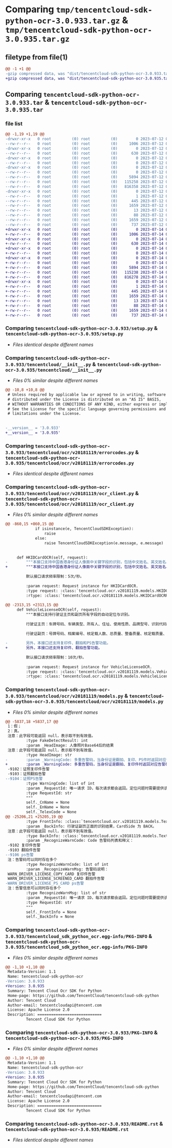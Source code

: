 # Comparing `tmp/tencentcloud-sdk-python-ocr-3.0.933.tar.gz` & `tmp/tencentcloud-sdk-python-ocr-3.0.935.tar.gz`

## filetype from file(1)

```diff
@@ -1 +1 @@
-gzip compressed data, was "dist/tencentcloud-sdk-python-ocr-3.0.933.tar", last modified: Wed Jul 12 00:34:40 2023, max compression
+gzip compressed data, was "dist/tencentcloud-sdk-python-ocr-3.0.935.tar", last modified: Fri Jul 14 00:35:28 2023, max compression
```

## Comparing `tencentcloud-sdk-python-ocr-3.0.933.tar` & `tencentcloud-sdk-python-ocr-3.0.935.tar`

### file list

```diff
@@ -1,19 +1,19 @@
-drwxr-xr-x   0 root         (0) root         (0)        0 2023-07-12 00:34:40.000000 tencentcloud-sdk-python-ocr-3.0.933/
--rw-r--r--   0 root         (0) root         (0)     1006 2023-07-12 00:34:40.000000 tencentcloud-sdk-python-ocr-3.0.933/setup.py
-drwxr-xr-x   0 root         (0) root         (0)        0 2023-07-12 00:34:40.000000 tencentcloud-sdk-python-ocr-3.0.933/tencentcloud/
--rw-r--r--   0 root         (0) root         (0)      630 2023-07-12 00:34:40.000000 tencentcloud-sdk-python-ocr-3.0.933/tencentcloud/__init__.py
-drwxr-xr-x   0 root         (0) root         (0)        0 2023-07-12 00:34:40.000000 tencentcloud-sdk-python-ocr-3.0.933/tencentcloud/ocr/
--rw-r--r--   0 root         (0) root         (0)        0 2023-07-12 00:34:40.000000 tencentcloud-sdk-python-ocr-3.0.933/tencentcloud/ocr/__init__.py
-drwxr-xr-x   0 root         (0) root         (0)        0 2023-07-12 00:34:40.000000 tencentcloud-sdk-python-ocr-3.0.933/tencentcloud/ocr/v20181119/
--rw-r--r--   0 root         (0) root         (0)        0 2023-07-12 00:34:40.000000 tencentcloud-sdk-python-ocr-3.0.933/tencentcloud/ocr/v20181119/__init__.py
--rw-r--r--   0 root         (0) root         (0)     5894 2023-07-12 00:34:40.000000 tencentcloud-sdk-python-ocr-3.0.933/tencentcloud/ocr/v20181119/errorcodes.py
--rw-r--r--   0 root         (0) root         (0)   115258 2023-07-12 00:34:40.000000 tencentcloud-sdk-python-ocr-3.0.933/tencentcloud/ocr/v20181119/ocr_client.py
--rw-r--r--   0 root         (0) root         (0)   816358 2023-07-12 00:34:40.000000 tencentcloud-sdk-python-ocr-3.0.933/tencentcloud/ocr/v20181119/models.py
-drwxr-xr-x   0 root         (0) root         (0)        0 2023-07-12 00:34:40.000000 tencentcloud-sdk-python-ocr-3.0.933/tencentcloud_sdk_python_ocr.egg-info/
--rw-r--r--   0 root         (0) root         (0)        1 2023-07-12 00:34:40.000000 tencentcloud-sdk-python-ocr-3.0.933/tencentcloud_sdk_python_ocr.egg-info/dependency_links.txt
--rw-r--r--   0 root         (0) root         (0)      445 2023-07-12 00:34:40.000000 tencentcloud-sdk-python-ocr-3.0.933/tencentcloud_sdk_python_ocr.egg-info/SOURCES.txt
--rw-r--r--   0 root         (0) root         (0)     1659 2023-07-12 00:34:40.000000 tencentcloud-sdk-python-ocr-3.0.933/tencentcloud_sdk_python_ocr.egg-info/PKG-INFO
--rw-r--r--   0 root         (0) root         (0)       13 2023-07-12 00:34:40.000000 tencentcloud-sdk-python-ocr-3.0.933/tencentcloud_sdk_python_ocr.egg-info/top_level.txt
--rw-r--r--   0 root         (0) root         (0)       88 2023-07-12 00:34:40.000000 tencentcloud-sdk-python-ocr-3.0.933/setup.cfg
--rw-r--r--   0 root         (0) root         (0)     1659 2023-07-12 00:34:40.000000 tencentcloud-sdk-python-ocr-3.0.933/PKG-INFO
--rw-r--r--   0 root         (0) root         (0)      737 2023-07-12 00:34:40.000000 tencentcloud-sdk-python-ocr-3.0.933/README.rst
+drwxr-xr-x   0 root         (0) root         (0)        0 2023-07-14 00:35:28.000000 tencentcloud-sdk-python-ocr-3.0.935/
+-rw-r--r--   0 root         (0) root         (0)     1006 2023-07-14 00:35:28.000000 tencentcloud-sdk-python-ocr-3.0.935/setup.py
+drwxr-xr-x   0 root         (0) root         (0)        0 2023-07-14 00:35:28.000000 tencentcloud-sdk-python-ocr-3.0.935/tencentcloud/
+-rw-r--r--   0 root         (0) root         (0)      630 2023-07-14 00:35:28.000000 tencentcloud-sdk-python-ocr-3.0.935/tencentcloud/__init__.py
+drwxr-xr-x   0 root         (0) root         (0)        0 2023-07-14 00:35:28.000000 tencentcloud-sdk-python-ocr-3.0.935/tencentcloud/ocr/
+-rw-r--r--   0 root         (0) root         (0)        0 2023-07-14 00:35:28.000000 tencentcloud-sdk-python-ocr-3.0.935/tencentcloud/ocr/__init__.py
+drwxr-xr-x   0 root         (0) root         (0)        0 2023-07-14 00:35:28.000000 tencentcloud-sdk-python-ocr-3.0.935/tencentcloud/ocr/v20181119/
+-rw-r--r--   0 root         (0) root         (0)        0 2023-07-14 00:35:28.000000 tencentcloud-sdk-python-ocr-3.0.935/tencentcloud/ocr/v20181119/__init__.py
+-rw-r--r--   0 root         (0) root         (0)     5894 2023-07-14 00:35:28.000000 tencentcloud-sdk-python-ocr-3.0.935/tencentcloud/ocr/v20181119/errorcodes.py
+-rw-r--r--   0 root         (0) root         (0)   115238 2023-07-14 00:35:28.000000 tencentcloud-sdk-python-ocr-3.0.935/tencentcloud/ocr/v20181119/ocr_client.py
+-rw-r--r--   0 root         (0) root         (0)   816278 2023-07-14 00:35:28.000000 tencentcloud-sdk-python-ocr-3.0.935/tencentcloud/ocr/v20181119/models.py
+drwxr-xr-x   0 root         (0) root         (0)        0 2023-07-14 00:35:28.000000 tencentcloud-sdk-python-ocr-3.0.935/tencentcloud_sdk_python_ocr.egg-info/
+-rw-r--r--   0 root         (0) root         (0)        1 2023-07-14 00:35:28.000000 tencentcloud-sdk-python-ocr-3.0.935/tencentcloud_sdk_python_ocr.egg-info/dependency_links.txt
+-rw-r--r--   0 root         (0) root         (0)      445 2023-07-14 00:35:28.000000 tencentcloud-sdk-python-ocr-3.0.935/tencentcloud_sdk_python_ocr.egg-info/SOURCES.txt
+-rw-r--r--   0 root         (0) root         (0)     1659 2023-07-14 00:35:28.000000 tencentcloud-sdk-python-ocr-3.0.935/tencentcloud_sdk_python_ocr.egg-info/PKG-INFO
+-rw-r--r--   0 root         (0) root         (0)       13 2023-07-14 00:35:28.000000 tencentcloud-sdk-python-ocr-3.0.935/tencentcloud_sdk_python_ocr.egg-info/top_level.txt
+-rw-r--r--   0 root         (0) root         (0)       88 2023-07-14 00:35:28.000000 tencentcloud-sdk-python-ocr-3.0.935/setup.cfg
+-rw-r--r--   0 root         (0) root         (0)     1659 2023-07-14 00:35:28.000000 tencentcloud-sdk-python-ocr-3.0.935/PKG-INFO
+-rw-r--r--   0 root         (0) root         (0)      737 2023-07-14 00:35:28.000000 tencentcloud-sdk-python-ocr-3.0.935/README.rst
```

### Comparing `tencentcloud-sdk-python-ocr-3.0.933/setup.py` & `tencentcloud-sdk-python-ocr-3.0.935/setup.py`

 * *Files identical despite different names*

### Comparing `tencentcloud-sdk-python-ocr-3.0.933/tencentcloud/__init__.py` & `tencentcloud-sdk-python-ocr-3.0.935/tencentcloud/__init__.py`

 * *Files 0% similar despite different names*

```diff
@@ -10,8 +10,8 @@
 # Unless required by applicable law or agreed to in writing, software
 # distributed under the License is distributed on an "AS IS" BASIS,
 # WITHOUT WARRANTIES OR CONDITIONS OF ANY KIND, either express or implied.
 # See the License for the specific language governing permissions and
 # limitations under the License.
 
 
-__version__ = '3.0.933'
+__version__ = '3.0.935'
```

### Comparing `tencentcloud-sdk-python-ocr-3.0.933/tencentcloud/ocr/v20181119/errorcodes.py` & `tencentcloud-sdk-python-ocr-3.0.935/tencentcloud/ocr/v20181119/errorcodes.py`

 * *Files identical despite different names*

### Comparing `tencentcloud-sdk-python-ocr-3.0.933/tencentcloud/ocr/v20181119/ocr_client.py` & `tencentcloud-sdk-python-ocr-3.0.935/tencentcloud/ocr/v20181119/ocr_client.py`

 * *Files 0% similar despite different names*

```diff
@@ -860,15 +860,15 @@
             if isinstance(e, TencentCloudSDKException):
                 raise
             else:
                 raise TencentCloudSDKException(e.message, e.message)
 
 
     def HKIDCardOCR(self, request):
-        """本接口支持中国香港身份证人像面中关键字段的识别，包括中文姓名、英文姓名、姓名电码、出生日期、性别、证件符号、首次签发日期、最近领用日期、身份证号、是否是永久性居民身份证；具备防伪识别、人像照片裁剪等扩展功能。
+        """本接口支持中国香港身份证人像面中关键字段的识别，包括中文姓名、英文姓名、姓名电码、出生日期、性别、证件符号、首次签发日期、最近领用日期、身份证号、是否是永久性居民身份证；具备人像照片裁剪等扩展功能。
 
         默认接口请求频率限制：5次/秒。
 
         :param request: Request instance for HKIDCardOCR.
         :type request: :class:`tencentcloud.ocr.v20181119.models.HKIDCardOCRRequest`
         :rtype: :class:`tencentcloud.ocr.v20181119.models.HKIDCardOCRResponse`
 
@@ -2313,15 +2313,15 @@
     def VehicleLicenseOCR(self, request):
         """本接口支持行驶证主页和副页所有字段的自动定位与识别。
 
         行驶证主页：车牌号码、车辆类型、所有人、住址、使用性质、品牌型号、识别代码、发动机号、注册日期、发证日期、发证单位。
 
         行驶证副页：号牌号码、档案编号、核定载人数、总质量、整备质量、核定载质量、外廓尺寸、准牵引总质量、备注、检验记录。
 
-        另外，本接口还支持复印件、翻拍和PS告警功能。
+        另外，本接口还支持复印件、翻拍告警功能。
 
         默认接口请求频率限制：10次/秒。
 
         :param request: Request instance for VehicleLicenseOCR.
         :type request: :class:`tencentcloud.ocr.v20181119.models.VehicleLicenseOCRRequest`
         :rtype: :class:`tencentcloud.ocr.v20181119.models.VehicleLicenseOCRResponse`
```

### Comparing `tencentcloud-sdk-python-ocr-3.0.933/tencentcloud/ocr/v20181119/models.py` & `tencentcloud-sdk-python-ocr-3.0.935/tencentcloud/ocr/v20181119/models.py`

 * *Files 0% similar despite different names*

```diff
@@ -5837,18 +5837,17 @@
 1：假；
 2：真。
 注意：此字段可能返回 null，表示取不到有效值。
         :type FakeDetectResult: int
         :param _HeadImage: 人像照片Base64后的结果
 注意：此字段可能返回 null，表示取不到有效值。
         :type HeadImage: str
-        :param _WarningCode: 多重告警码，当身份证是翻拍、复印、PS件时返回对应告警码。
+        :param _WarningCode: 多重告警码，当身份证是翻拍、复印件时返回对应告警码。
 -9102：证照复印件告警
 -9103：证照翻拍告警
--9104：证照PS告警
         :type WarningCode: list of int
         :param _RequestId: 唯一请求 ID，每次请求都会返回。定位问题时需要提供该次请求的 RequestId。
         :type RequestId: str
         """
         self._CnName = None
         self._EnName = None
         self._TelexCode = None
@@ -25206,21 +25205,19 @@
         :type FrontInfo: :class:`tencentcloud.ocr.v20181119.models.TextVehicleFront`
         :param _BackInfo: 行驶证副页正面的识别结果，CardSide 为 BACK。
 注意：此字段可能返回 null，表示取不到有效值。
         :type BackInfo: :class:`tencentcloud.ocr.v20181119.models.TextVehicleBack`
         :param _RecognizeWarnCode: Code 告警码列表和释义：
 -9102 复印件告警
 -9103 翻拍件告警
--9106 ps告警
 注：告警码可以同时存在多个
         :type RecognizeWarnCode: list of int
         :param _RecognizeWarnMsg: 告警码说明：
 WARN_DRIVER_LICENSE_COPY_CARD 复印件告警
 WARN_DRIVER_LICENSE_SCREENED_CARD 翻拍件告警
-WARN_DRIVER_LICENSE_PS_CARD ps告警
 注：告警信息可以同时存在多个
         :type RecognizeWarnMsg: list of str
         :param _RequestId: 唯一请求 ID，每次请求都会返回。定位问题时需要提供该次请求的 RequestId。
         :type RequestId: str
         """
         self._FrontInfo = None
         self._BackInfo = None
```

### Comparing `tencentcloud-sdk-python-ocr-3.0.933/tencentcloud_sdk_python_ocr.egg-info/PKG-INFO` & `tencentcloud-sdk-python-ocr-3.0.935/tencentcloud_sdk_python_ocr.egg-info/PKG-INFO`

 * *Files 0% similar despite different names*

```diff
@@ -1,10 +1,10 @@
 Metadata-Version: 1.1
 Name: tencentcloud-sdk-python-ocr
-Version: 3.0.933
+Version: 3.0.935
 Summary: Tencent Cloud Ocr SDK for Python
 Home-page: https://github.com/TencentCloud/tencentcloud-sdk-python
 Author: Tencent Cloud
 Author-email: tencentcloudapi@tencent.com
 License: Apache License 2.0
 Description: ============================
         Tencent Cloud SDK for Python
```

### Comparing `tencentcloud-sdk-python-ocr-3.0.933/PKG-INFO` & `tencentcloud-sdk-python-ocr-3.0.935/PKG-INFO`

 * *Files 0% similar despite different names*

```diff
@@ -1,10 +1,10 @@
 Metadata-Version: 1.1
 Name: tencentcloud-sdk-python-ocr
-Version: 3.0.933
+Version: 3.0.935
 Summary: Tencent Cloud Ocr SDK for Python
 Home-page: https://github.com/TencentCloud/tencentcloud-sdk-python
 Author: Tencent Cloud
 Author-email: tencentcloudapi@tencent.com
 License: Apache License 2.0
 Description: ============================
         Tencent Cloud SDK for Python
```

### Comparing `tencentcloud-sdk-python-ocr-3.0.933/README.rst` & `tencentcloud-sdk-python-ocr-3.0.935/README.rst`

 * *Files identical despite different names*


